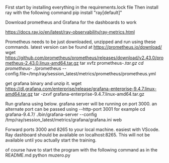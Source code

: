 First start by installing everything in the requirements.lock file
Then install ray with the following command
    pip install "ray[default]"

Download prometheus and Grafana for the dashboards to work

https://docs.ray.io/en/latest/ray-observability/ray-metrics.html


Prometheus needs to be just downloaded, unzipped and run using these commands. latest version can be found at https://prometheus.io/download/
    wget https://github.com/prometheus/prometheus/releases/download/v2.43.0/prometheus-2.43.0.linux-amd64.tar.gz
    tar xvfz prometheus-*.tar.gz
    cd prometheus-*
    ./prometheus --config.file=/tmp/ray/session_latest/metrics/prometheus/prometheus.yml

get grafana binary and unzip it.
    wget https://dl.grafana.com/enterprise/release/grafana-enterprise-9.4.7.linux-amd64.tar.gz
    tar -zxvf grafana-enterprise-9.4.7.linux-amd64.tar.gz

Run grafana using below. grafana server will be running on port 3000. an alternate port can be passed using --http-port 3001 for example
    cd grafana-9.4.7/
    ./bin/grafana-server --config /tmp/ray/session_latest/metrics/grafana/grafana.ini web

Forward ports 3000 and 8265 to your local machine. easiest with VScode. Ray dashboard should be available on localhost:8265. This will not be available until you actually start the training.


of course have to start the program with the following command as in the README.md
    python muzero.py